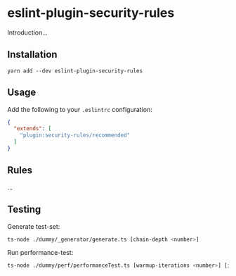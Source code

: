 # eslint-plugin-security-rules

Introduction...

## Installation

`yarn add --dev eslint-plugin-security-rules`

## Usage

Add the following to your `.eslintrc` configuration:

```json
{
  "extends": [
    "plugin:security-rules/recommended"
  ]
}
```

## Rules

...

<!-- yarn rules watch -->
<!-- yarn eslint -->

## Testing

Generate test-set:

```bash
ts-node ./dummy/_generator/generate.ts [chain-depth <number>]
```

Run performance-test:

```bash
ts-node ./dummy/perf/performanceTest.ts [warmup-iterations <number>] [iterations <number>] [entrypoint <string>]
```